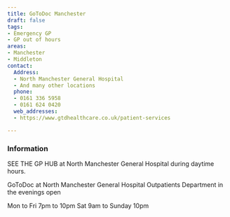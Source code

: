```yaml
---
title: GoToDoc Manchester
draft: false
tags:
- Emergency GP
- GP out of hours
areas:
- Manchester
- Middleton
contact:
  Address:
  - North Manchester General Hospital
  - And many other locations
  phone:
  - 0161 336 5958
  - 0161 624 0420
  web_addresses:
  - https://www.gtdhealthcare.co.uk/patient-services

---
```


### Information
SEE THE GP HUB at North Manchester General Hospital
during daytime hours. 

GoToDoc at North Manchester General Hospital
Outpatients Department in the evenings open

Mon to Fri 7pm to 10pm
Sat 9am  to Sunday 10pm
